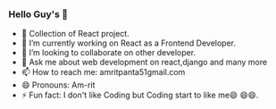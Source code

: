 ### Hello Guy's 👋


- 🔭 Collection of React project.
- 🌱 I’m currently working on React as a Frontend Developer.
- 👯 I’m looking to collaborate on other developer. 
- 💬 Ask me about web development on react,django and many more
- 📫 How to reach me: amritpanta51gmail.com
- 😄 Pronouns: Am-rit
- ⚡ Fun fact: I don't like Coding but Coding start to like me😄 😄😄.

